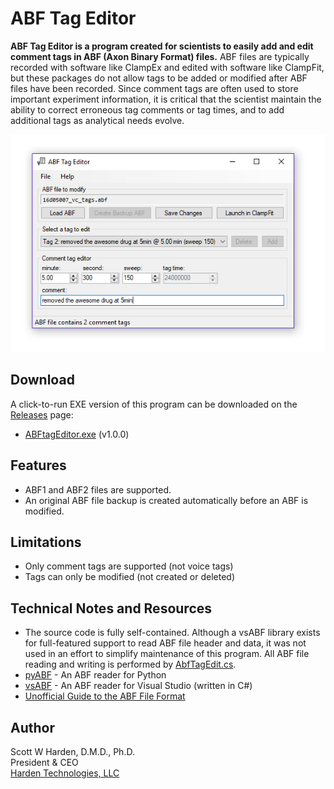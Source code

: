 # ABF Tag Editor

**ABF Tag Editor is a program created for scientists to easily add and edit comment tags in ABF (Axon Binary Format) files.** ABF files are typically recorded with software like ClampEx and edited with software like ClampFit, but these packages do not allow tags to be added or modified after ABF files have been recorded. Since comment tags are often used to store important experiment information, it is critical that the scientist maintain the ability to correct erroneous tag comments or tag times, and to add additional tags as analytical needs evolve.

![](doc/screenshot.png)

## Download
A click-to-run EXE version of this program can be downloaded on the [Releases](https://github.com/swharden/ABF-Tag-Editor/releases) page:
* [ABFtagEditor.exe](https://github.com/swharden/ABF-Tag-Editor/releases/download/1.0.0/ABFtagEditor.exe) (v1.0.0)

## Features
* ABF1 and ABF2 files are supported. 
* An original ABF file backup is created automatically before an ABF is modified.

## Limitations
* Only comment tags are supported (not voice tags)
* Tags can only be modified (not created or deleted)

## Technical Notes and Resources
* The source code is fully self-contained. Although a vsABF library exists for full-featured support to read ABF file header and data, it was not used in an effort to simplify maintenance of this program. All ABF file reading and writing is performed by [AbfTagEdit.cs](src/ABFtagEditor/ABFtagEditor/AbfTagEdit.cs).
* [pyABF](https://github.com/swharden/pyABF) - An ABF reader for Python
* [vsABF](https://github.com/swharden/vsABF) - An ABF reader for Visual Studio (written in C#)
* [Unofficial Guide to the ABF File Format](https://github.com/swharden/pyABF/tree/master/docs/advanced/abf-file-format)

## Author
Scott W Harden, D.M.D., Ph.D.\
President & CEO\
[Harden Technologies, LLC](https://tech.swharden.com)
